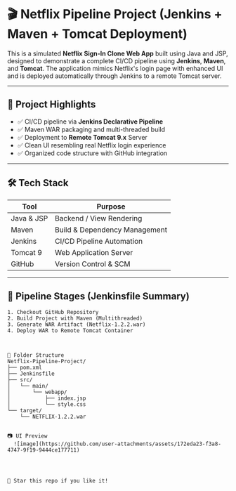 # 🎬 Netflix Pipeline Project (Jenkins + Maven + Tomcat Deployment)

This is a simulated **Netflix Sign-In Clone Web App** built using Java and JSP, designed to demonstrate a complete CI/CD pipeline using **Jenkins**, **Maven**, and **Tomcat**. The application mimics Netflix's login page with enhanced UI and is deployed automatically through Jenkins to a remote Tomcat server.

---

## 🚀 Project Highlights

- ✅ CI/CD pipeline via **Jenkins Declarative Pipeline**
- ✅ Maven WAR packaging and multi-threaded build
- ✅ Deployment to **Remote Tomcat 9.x** Server
- ✅ Clean UI resembling real Netflix login experience
- ✅ Organized code structure with GitHub integration

---

## 🛠️ Tech Stack

| Tool         | Purpose                          |
|--------------|----------------------------------|
| Java & JSP   | Backend / View Rendering         |
| Maven        | Build & Dependency Management    |
| Jenkins      | CI/CD Pipeline Automation        |
| Tomcat 9     | Web Application Server           |
| GitHub       | Version Control & SCM            |

---

## 🧩 Pipeline Stages (Jenkinsfile Summary)

```
1. Checkout GitHub Repository
2. Build Project with Maven (Multithreaded)
3. Generate WAR Artifact (Netflix-1.2.2.war)
4. Deploy WAR to Remote Tomcat Container



📂 Folder Structure
Netflix-Pipeline-Project/
├── pom.xml
├── Jenkinsfile
├── src/
│   └── main/
│       └── webapp/
│           ├── index.jsp
│           └── style.css
└── target/
    └── NETFLIX-1.2.2.war


📷 UI Preview
  ![image](https://github.com/user-attachments/assets/172eda23-f3a8-4747-9f19-9444ce177711)




🌟 Star this repo if you like it!
